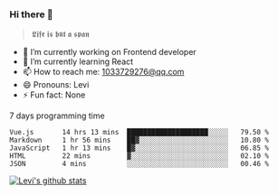 ### Hi there 👋

> 𝕷𝖎𝖋𝖊 𝖎𝖘 𝖇𝖚𝖙 𝖆 𝖘𝖕𝖆𝖓

- 🔭 I’m currently working on Frontend developer
- 🌱 I’m currently learning React
- 📫 How to reach me: 1033729276@qq.com
- 😄 Pronouns: Levi
- ⚡ Fun fact: None


7 days programming time



<!--START_SECTION:waka-->
```text
Vue.js       14 hrs 13 mins  ████████████████████░░░░░   79.50 % 
Markdown     1 hr 56 mins    ██▓░░░░░░░░░░░░░░░░░░░░░░   10.80 % 
JavaScript   1 hr 13 mins    █▓░░░░░░░░░░░░░░░░░░░░░░░   06.85 % 
HTML         22 mins         ▓░░░░░░░░░░░░░░░░░░░░░░░░   02.10 % 
JSON         4 mins          ░░░░░░░░░░░░░░░░░░░░░░░░░   00.46 % 
```
<!--END_SECTION:waka-->


[![Levi's github stats](https://github-readme-stats.vercel.app/api?username=chaossssss)](https://github.com/anuraghazra/github-readme-stats)
